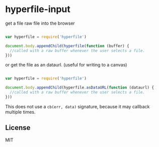 # hyperfile-input


get a file raw file into the browser

``` js

var hyperfile = require('hyperfile')

document.body.appendChild(hyperfile(function (buffer) {
  //called with a raw buffer whenever the user selects a file.
}))
```

or get the file as an dataurl. (useful for writing to a canvas)

``` js

var hyperfile = require('hyperfile')

document.body.appendChild(hyperfile.asDataURL(function (dataurl) {
  //called with a raw buffer whenever the user selects a file.
}))
```

This does not use a `cb(err, data)` signature, because it may callback multiple times.


## License

MIT
